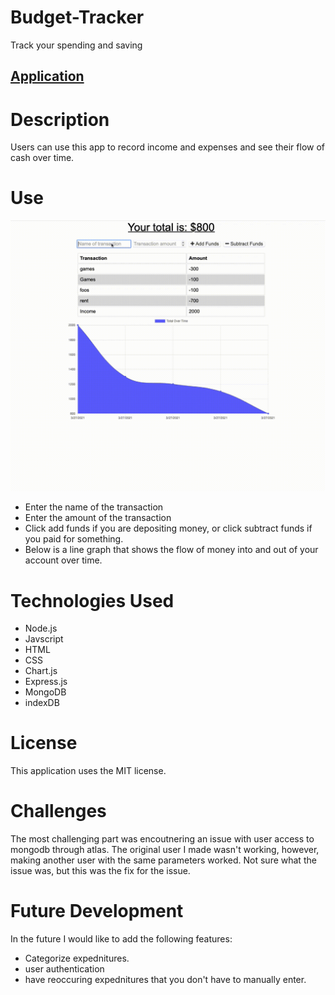 # Budget-Tracker
Track your spending and saving

## [Application](https://serene-earth-03250.herokuapp.com)

# Description 
Users can use this app to record income and expenses and see their flow of cash over time. 

# Use
![gif of using app](./public/images/budget.gif)

- Enter the name of the transaction
- Enter the amount of the transaction
- Click add funds if you are depositing money, or click subtract funds if you paid for something. 
- Below is a line graph that shows the flow of money into and out of your account over time. 

# Technologies Used
- Node.js
- Javscript
- HTML
- CSS
- Chart.js
- Express.js
- MongoDB
- indexDB

# License
This application uses the MIT license. 

# Challenges
The most challenging part was encoutnering an issue with user access to mongodb through atlas.  The original user I made wasn't working, however, making another user with the same parameters worked.  Not sure what the issue was, but this was the fix for the issue.  

# Future Development 
In the future I would like to add the following features: 

- Categorize expednitures. 
- user authentication
- have reoccuring expednitures that you don't have to manually enter.  

